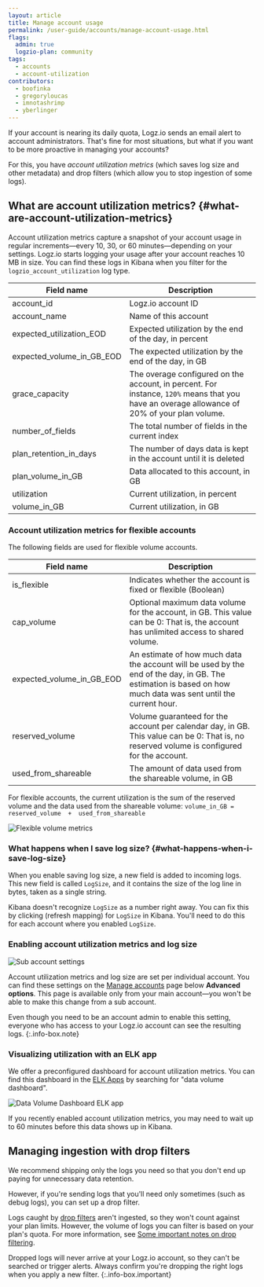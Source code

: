 ```yaml
---
layout: article
title: Manage account usage
permalink: /user-guide/accounts/manage-account-usage.html
flags:
  admin: true
  logzio-plan: community
tags:
  - accounts
  - account-utilization
contributors:
  - boofinka
  - gregoryloucas
  - imnotashrimp
  - yberlinger
---
```


If your account is nearing its daily quota,
Logz.io sends an email alert to account administrators.
That's fine for most situations,
but what if you want to be more proactive in managing your accounts?

For this, you have _account utilization metrics_ (which saves log size and other metadata)
and drop filters (which allow you to stop ingestion of some logs).

## What are account utilization metrics? {#what-are-account-utilization-metrics}

Account utilization metrics capture a snapshot
of your account usage in regular increments—every 10, 30, or 60 minutes—depending on your settings.
Logz.io starts logging your usage after your account reaches 10 MB in size.
You can find these logs in Kibana
when you filter for the `logzio_account_utilization` log type.

| Field name | Description |
|---|---|
| account_id | Logz.io account ID |
| account_name | Name of this account |
| expected_utilization_EOD | Expected utilization by the end of the day, in percent |
| expected_volume_in_GB_EOD | The expected utilization by the end of the day, in GB |
| grace_capacity | The overage configured on the account, in percent. For instance, `120%` means that you have an overage allowance of 20% of your plan volume. |
| number_of_fields| The total number of fields in the current index |
| plan_retention_in_days| The number of days data is kept in the account until it is deleted|
| plan_volume_in_GB | Data allocated to this account, in GB |
| utilization | Current utilization, in percent |
| volume_in_GB | Current utilization, in GB |

### Account utilization metrics for flexible accounts

The following fields are used for flexible volume accounts. 

| Field name | Description |
|---|---|
|is_flexible| Indicates whether the account is fixed or flexible (Boolean)|
|cap_volume| Optional maximum data volume for the account, in GB. This value can be 0: That is, the account has unlimited access to shared volume.|
|expected_volume_in_GB_EOD| An estimate of how much data the account will be used by the end of the day, in GB. The estimation is based on how much data was sent until the current hour. |
|reserved_volume| Volume guaranteed for the account per calendar day, in GB. This value can be 0: That is, no reserved volume is configured for the account. |
|used_from_shareable| The amount of data used from the shareable volume, in GB|

For flexible accounts, the current utilization is the sum of the reserved volume and the data used from the shareable volume:   `volume_in_GB = reserved_volume  +  used_from_shareable`


![Flexible volume metrics](https://dytvr9ot2sszz.cloudfront.net/logz-docs/accounts/flex_utiliz_metrix.png) 

### What happens when I save log size? {#what-happens-when-i-save-log-size}

When you enable saving log size,
a new field is added to incoming logs.
This new field is called `LogSize`,
and it contains the size of the log line in bytes, taken as a single string.

Kibana doesn't recognize `LogSize` as a number right away.
You can fix this by clicking <i class="fas fa-sync-alt"></i> (refresh mapping) for `LogSize` in Kibana.
You'll need to do this for each account where you enabled `LogSize`.

### Enabling account utilization metrics and log size

![Sub account settings](https://dytvr9ot2sszz.cloudfront.net/logz-docs/accounts/utilization--save-account-utilization-metrics.png)

Account utilization metrics and log size are set per individual account.
You can find these settings
on the [Manage accounts](https://app.logz.io/#/dashboard/settings/manage-accounts) page
below **Advanced options**.
This page is available
only from your main account—you won't be able to make this change from a sub account.

Even though you need to be an account admin to enable this setting,
everyone who has access to your Logz.io account
can see the resulting logs.
{:.info-box.note}

### Visualizing utilization with an ELK app

We offer a preconfigured dashboard
for account utilization metrics.
You can find this dashboard
in the [ELK Apps](https://app.logz.io/#/dashboard/apps)
by searching for "data volume dashboard".

![Data Volume Dashboard ELK app](https://dytvr9ot2sszz.cloudfront.net/logz-docs/accounts/utilization--elk-apps-data-volume-dashboard.png)

If you recently enabled account utilization metrics,
you may need to wait up to 60 minutes
before this data shows up in Kibana.

## Managing ingestion with drop filters

We recommend shipping only the logs you need
so that you don't end up paying for unnecessary data retention.

However, if you're sending logs that you'll need only sometimes
(such as debug logs),
you can set up a drop filter.

Logs caught by [drop filters]({{site.baseurl}}/user-guide/accounts/drop-filters/) aren't ingested,
so they won't count against your plan limits.
However, the volume of logs you can filter is based on your plan's quota.
For more information, see [Some important notes on drop filtering]({{site.baseurl}}/user-guide/accounts/drop-filters/#some-important-notes).
<!-- This number varies from one account to the next,
so please <a class="intercom-launch" href="mailto:help@logz.io">contact the Support team</a>
for more information on your drop filter limits. -->

Dropped logs will never arrive at your Logz.io account,
so they can't be searched or trigger alerts.
Always confirm you're dropping the right logs when you apply a new filter.
{:.info-box.important}
